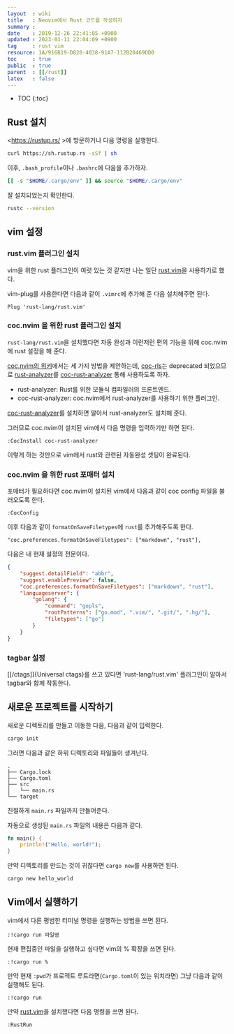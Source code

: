 ```yaml
---
layout  : wiki
title   : Neovim에서 Rust 코드를 작성하자
summary : 
date    : 2019-12-26 22:41:05 +0900
updated : 2023-03-11 22:04:09 +0900
tag     : rust vim
resource: 1A/916B19-D820-4038-91A7-112B20469DD0
toc     : true
public  : true
parent  : [[/rust]]
latex   : false
---
```

* TOC
{:toc}

## Rust 설치

<https://rustup.rs/ >에 방문하거나 다음 명령을 실행한다.

```sh
curl https://sh.rustup.rs -sSf | sh
```

이후, `.bash_profile`이나 `.bashrc`에 다음을 추가하자.

```sh
[[ -s "$HOME/.cargo/env" ]] && source "$HOME/.cargo/env"
```

잘 설치되었는지 확인한다.

```sh
rustc --version
```

## vim 설정

### rust.vim 플러그인 설치

vim을 위한 rust 플러그인이 여럿 있는 것 같지만 나는 일단 [rust.vim][rust-vim]을 사용하기로 했다.

vim-plug를 사용한다면 다음과 같이 `.vimrc`에 추가해 준 다음 설치해주면 된다.

```viml
Plug 'rust-lang/rust.vim'
```

### coc.nvim 을 위한 rust 플러그인 설치

`rust-lang/rust.vim`을 설치했다면 자동 완성과 이런저런 편의 기능을 위해 coc.nvim에 rust 설정을 해 준다.

[coc.nvim의 위키](https://github.com/neoclide/coc.nvim/wiki/Language-servers#rust )에서는 세 가지 방법을 제안하는데,
[coc-rls](https://github.com/neoclide/coc-rls/ )는 deprecated 되었으므로
[rust-analyzer]( https://github.com/rust-lang/rust-analyzer  )를
[coc-rust-analyzer]( https://github.com/fannheyward/coc-rust-analyzer ) 통해 사용하도록 하자.

- rust-analyzer: Rust를 위한 모듈식 컴파일러의 프론트엔드.
- coc-rust-analyzer: coc.nvim에서 rust-analyzer를 사용하기 위한 플러그인.

[coc-rust-analyzer]( https://github.com/fannheyward/coc-rust-analyzer  )를 설치하면 알아서 rust-analyzer도 설치해 준다.

그러므로 coc.nvim이 설치된 vim에서 다음 명령을 입력하기만 하면 된다.

```
:CocInstall coc-rust-analyzer
```

이렇게 하는 것만으로 vim에서 rust와 관련된 자동완성 셋팅이 완료된다.

### coc.nvim 을 위한 rust 포매터 설치

포매터가 필요하다면 coc.nvim이 설치된 vim에서 다음과 같이 coc config 파일을 불러오도록 한다.

```
:CocConfig
```

이후 다음과 같이 `formatOnSaveFiletypes`에 `rust`를 추가해주도록 한다.

```
"coc.preferences.formatOnSaveFiletypes": ["markdown", "rust"],
```

다음은 내 현재 설정의 전문이다.

```json
{
    "suggest.detailField": "abbr",
    "suggest.enablePreview": false,
    "coc.preferences.formatOnSaveFiletypes": ["markdown", "rust"],
    "languageserver": {
        "golang": {
            "command": "gopls",
            "rootPatterns": ["go.mod", ".vim/", ".git/", ".hg/"],
            "filetypes": ["go"]
        }
    }
}
```

### tagbar 설정

[[/ctags]]{Universal ctags}를 쓰고 있다면 'rust-lang/rust.vim' 플러그인이 알아서 tagbar와 함께 작동한다.

## 새로운 프로젝트를 시작하기

새로운 디렉토리를 만들고 이동한 다음, 다음과 같이 입력한다.

```sh
cargo init
```

그러면 다음과 같은 하위 디렉토리와 파일들이 생겨난다.

```ascii-art
.
├── Cargo.lock
├── Cargo.toml
├── src
│   └── main.rs
└── target
```

친절하게 `main.rs` 파일까지 만들어준다.

자동으로 생성된 `main.rs` 파일의 내용은 다음과 같다.

```rust
fn main() {
    println!("Hello, world!");
}
```

만약 디렉토리를 만드는 것이 귀찮다면 `cargo new`를 사용하면 된다.

```sh
cargo new hello_world
```

## Vim에서 실행하기

vim에서 다른 평범한 터미널 명령을 실행하는 방법을 쓰면 된다.

```
:!cargo run 파일명
```

현재 편집중인 파일을 실행하고 싶다면 vim의 % 확장을 쓰면 된다.

```
:!cargo run %
```

만약 현재 `:pwd`가 프로젝트 루트라면(`Cargo.toml`이 있는 위치라면) 그냥 다음과 같이 실행해도 된다.
```
:!cargo run
```

만약 [rust.vim][rust-vim]을 설치했다면 다음 명령을 쓰면 된다.

```
:RustRun
```

[rust-vim]: https://github.com/rust-lang/rust.vim
